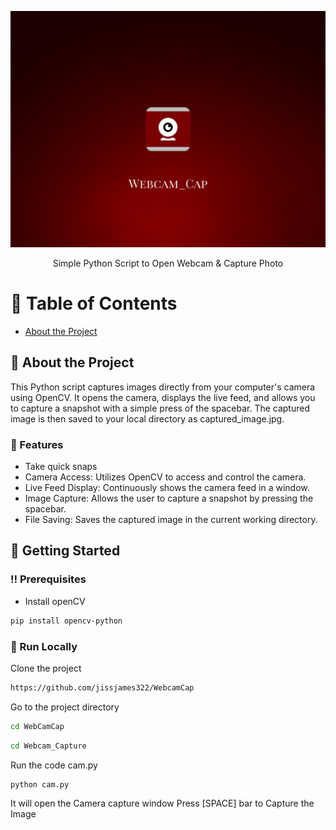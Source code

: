 <div align='center'>

![alt text](https://github.com/jissjames322/WebcamCap/blob/416e02b62073ebe1a4e16eb6c739e6f0cfd67ea9/Webcam_Capture/logo2.png)
<p>Simple Python Script to Open Webcam & Capture Photo</p>



</div>

# :notebook_with_decorative_cover: Table of Contents

- [About the Project](#star2-about-the-project)


## :star2: About the Project
This Python script captures images directly from your computer's camera using OpenCV. It opens the camera, displays the live feed, and allows you to capture a snapshot with a simple press of the spacebar. The captured image is then saved to your local directory as captured_image.jpg.


### :dart: Features
- Take quick snaps
- Camera Access: Utilizes OpenCV to access and control the camera.
- Live Feed Display: Continuously shows the camera feed in a window.
- Image Capture: Allows the user to capture a snapshot by pressing the spacebar.
- File Saving: Saves the captured image in the current working directory.


## :toolbox: Getting Started

### :bangbang: Prerequisites

- Install openCV
```bash
pip install opencv-python
```


### :running: Run Locally

Clone the project

```bash
https://github.com/jissjames322/WebcamCap
```
Go to the project directory
```bash
cd WebCamCap
```

```bash
cd Webcam_Capture
```
Run the code cam.py
```bash
python cam.py
```
It will open the Camera capture window
Press [SPACE] bar to Capture the Image
